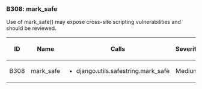 <div id="b308-mark-safe" class="section" markdown="1">

### B308: mark\_safe

Use of mark\_safe() may expose cross-site scripting vulnerabilities and
should be reviewed.

<table>
<colgroup>
<col style="width: 8%" />
<col style="width: 28%" />
<col style="width: 49%" />
<col style="width: 15%" />
</colgroup>
<thead>
<tr class="header">
<th><p>ID</p></th>
<th><p>Name</p></th>
<th><p>Calls</p></th>
<th><p>Severity</p></th>
</tr>
</thead>
<tbody>
<tr class="odd">
<td><p>B308</p></td>
<td><p>mark_safe</p></td>
<td><ul>
<li><p>django.utils.safestring.mark_safe</p></li>
</ul></td>
<td><p>Medium</p></td>
</tr>
</tbody>
</table>

</div>
